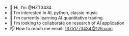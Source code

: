 - 👋 Hi, I’m @HZT3434
- 👀 I’m interested in AI, python, classic music
- 🌱 I’m currently learning AI quantitative trading
- 💞️ I’m looking to collaborate on research of AI application
- 📫 How to reach me    email: 13751773434@126.com

<!---
HZT3434/HZT3434 is a ✨ special ✨ repository because its `README.md` (this file) appears on your GitHub profile.
You can click the Preview link to take a look at your changes.
--->
